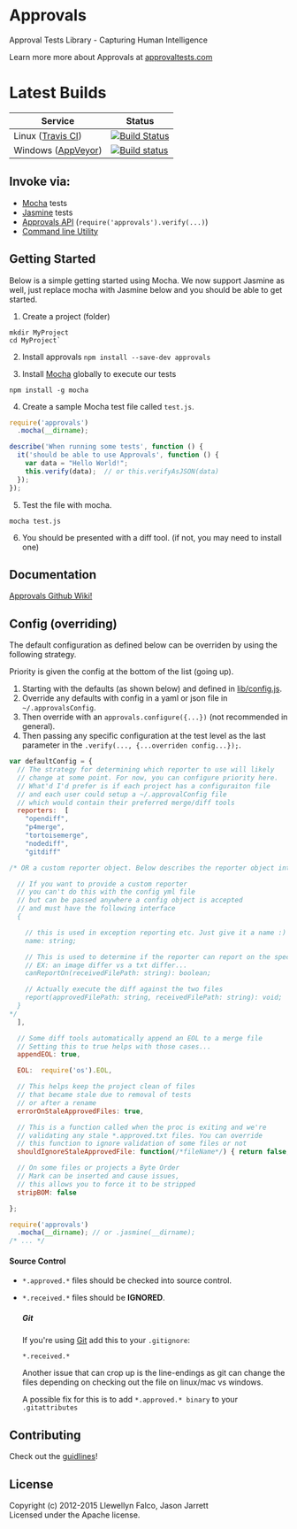 # Approvals

Approval Tests Library - Capturing Human Intelligence

Learn more more about Approvals at [approvaltests.com](http://approvaltests.com)

# Latest Builds

 Service | Status
------------- | -------------
Linux ([Travis CI](https://travis-ci.org/)) | [![Build Status](https://travis-ci.org/approvals/Approvals.NodeJS.png?branch=master)](https://travis-ci.org/approvals/Approvals.NodeJS)
Windows ([AppVeyor](http://appveyor.com)) | [![Build status](https://ci.appveyor.com/api/projects/status/fwyi6sryl03h9em6)](https://ci.appveyor.com/project/JasonJarrett/approvals-nodejs)


## Invoke via:

- [Mocha](http://mochajs.org/) tests
- [Jasmine](http://jasmine.github.io/) tests
- [Approvals API](https://github.com/approvals/Approvals.NodeJS/wiki/Manual-API) (`require('approvals').verify(...)`)
- [Command line Utility](https://github.com/approvals/Approvals.NodeJS/wiki/Command-Line)

## Getting Started

Below is a simple getting started using Mocha. We now support Jasmine as well, just replace mocha with Jasmine below and you should be able to get started.

1. Create a project (folder)

  ```
  mkdir MyProject
  cd MyProject`
  ```

2. Install approvals
  `npm install --save-dev approvals`

3. Install [Mocha](http://visionmedia.github.io/mocha/) globally to execute our tests

  ```
  npm install -g mocha  
  ```

4. Create a sample Mocha test file called `test.js`.

  ```javascript
  require('approvals')
    .mocha(__dirname);

  describe('When running some tests', function () {
    it('should be able to use Approvals', function () {
      var data = "Hello World!";
      this.verify(data);  // or this.verifyAsJSON(data)
    });
  });
  ```

5. Test the file with mocha.

  ```
  mocha test.js
  ```

6. You should be presented with a diff tool. (if not, you may need to install one)

## Documentation

[Approvals Github Wiki!](https://github.com/approvals/Approvals.NodeJS/wiki)

## Config (overriding)

The default configuration as defined below can be overriden by using the following strategy.

Priority is given the config at the bottom of the list (going up).

1. Starting with the defaults (as shown below) and defined in [lib/config.js](lib/config.js).
2. Override any defaults with config in a yaml or json file in `~/.approvalsConfig`.
3. Then override with an `approvals.configure({...})` (not recommended in general).
4. Then passing any specific configuration at the test level as the last parameter in the `.verify(..., {...overriden config...});`.

```javascript
var defaultConfig = {
  // The strategy for determining which reporter to use will likely
  // change at some point. For now, you can configure priority here.
  // What'd I'd prefer is if each project has a configuraiton file
  // and each user could setup a ~/.approvalConfig file
  // which would contain their preferred merge/diff tools
  reporters:  [
    "opendiff",
    "p4merge",
    "tortoisemerge",
    "nodediff",
    "gitdiff"

/* OR a custom reporter object. Below describes the reporter object interface:

  // If you want to provide a custom reporter
  // you can't do this with the config yml file
  // but can be passed anywhere a config object is accepted
  // and must have the following interface
  {

    // this is used in exception reporting etc. Just give it a name :)
    name: string;

    // This is used to determine if the reporter can report on the specified file
    // EX: an image differ vs a txt differ...
    canReportOn(receivedFilePath: string): boolean;

    // Actually execute the diff against the two files
    report(approvedFilePath: string, receivedFilePath: string): void;
  }
*/
  ],

  // Some diff tools automatically append an EOL to a merge file
  // Setting this to true helps with those cases...
  appendEOL: true,

  EOL:  require('os').EOL,

  // This helps keep the project clean of files
  // that became stale due to removal of tests
  // or after a rename
  errorOnStaleApprovedFiles: true,

  // This is a function called when the proc is exiting and we're
  // validating any stale *.approved.txt files. You can override
  // this function to ignore validation of some files or not
  shouldIgnoreStaleApprovedFile: function(/*fileName*/) { return false; },

  // On some files or projects a Byte Order
  // Mark can be inserted and cause issues,
  // this allows you to force it to be stripped
  stripBOM: false

};
```

```javascript
require('approvals')
  .mocha(__dirname); // or .jasmine(__dirname);
/* ... */
```

#### Source Control

- `*.approved.*` files should be checked into source control.
- `*.received.*` files should be **IGNORED**.

  ##### Git

  If you're using [Git](http://git-scm.com) add this to your `.gitignore`:

  ```
  *.received.*
  ```

  Another issue that can crop up is the line-endings as git can change the files depending on checking out the file on linux/mac vs windows.

  A possible fix for this is to add `*.approved.* binary` to your `.gitattributes`

## Contributing

Check out the [guidlines](CONTRIBUTING.md)!

## License
Copyright (c) 2012-2015 Llewellyn Falco, Jason Jarrett  
Licensed under the Apache license.
